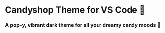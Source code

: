 # Candyshop Theme for VS Code 🍭 
### A pop-y, vibrant dark theme for all your dreamy candy moods 🍬



